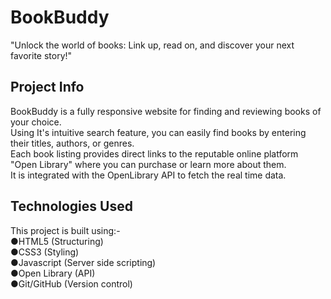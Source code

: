 # BookBuddy

"Unlock the world of books: Link up, read on, and discover your next favorite story!"

## Project Info 
BookBuddy is a fully responsive website for finding and reviewing books of your choice.  
Using It's intuitive search feature, you can easily find books by entering their titles, authors, or genres.  
Each book listing provides direct links to the reputable online platform "Open Library" where you can purchase or learn more about them.  
It is integrated with the OpenLibrary API to fetch the real time data.


## Technologies Used
This project is built using:-  
 ●HTML5 (Structuring)  
 ●CSS3 (Styling)  
 ●Javascript (Server side scripting)  
 ●Open Library (API)  
 ●Git/GitHub (Version control)  
  
 
